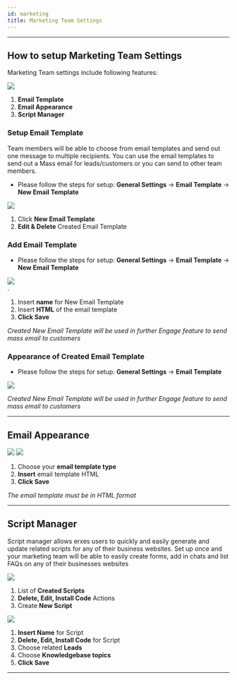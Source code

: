 ```yaml
---
id: marketing
title: Marketing Team Settings
---
```


---

##  How to setup Marketing Team Settings

Marketing Team  settings include following features:


<div>
<img src="https://s3-us-west-2.amazonaws.com/erxes-docs/marketing-1.PNG"/>
</div>

1. __Email Template__ 
2. __Email Appearance__ 
3. __Script Manager__


### Setup Email Template


Team members will be able to choose from email templates and send out one message to multiple recipients. You can use the email templates to send out a Mass email for leads/customers or you can send to other team members.

+ Please follow the steps for setup: __General Settings__ -> __Email Template__ -> __New Email Template__

<div>
<img src="https://s3.us-west-2.amazonaws.com/erxes-docs/marketing-2.PNG"/>
</div>

1. Click __New Email Template__ 
2. __Edit & Delete__ Created Email Template


###  Add Email Template 

+ Please follow the steps for setup: __General Settings__ -> __Email Template__ -> __New Email Template__

<div>
<img src="https://s3.us-west-2.amazonaws.com/erxes-docs/marketing-3.PNG"/>
</div>.

1. Insert __name__ for New Email Template
2. Insert __HTML__ of the email template
3. __Click Save__


*Created New Email Template will be used in further Engage feature to send mass email to customers*

 ###  Appearance of Created Email Template 

+ Please follow the steps for setup: __General Settings__ -> __Email Template__
 
<div>
<img src="https://s3.us-west-2.amazonaws.com/erxes-docs/marketing-4.PNG"/>

</div>


*Created New Email Template will be used in further Engage feature to send mass email to customers*

---

## Email Appearance 

<div>
<img src="https://s3-us-west-2.amazonaws.com/erxes-docs/marketing-6.PNG"/>
<img src="https://s3-us-west-2.amazonaws.com/erxes-docs/marketing-7.PNG"/>
</div>

1. Choose your __email template type__
2. __Insert__ email template HTML
3. __Click Save__


*The email template must be in HTML format*

---


## Script Manager

Script manager allows erxes users to quickly and easily generate and update related scripts for any of their business websites. Set up once and your marketing team will be able to easily create forms, add in chats and list FAQs on any of their businesses websites 

<div>
<img src="https://s3.us-west-2.amazonaws.com/erxes-docs/marketing-8.PNG"/>
</div>


1. List of __Created Scripts__
2. __Delete, Edit, Install Code__ Actions
3. Create __New Script__


<div>
<img src="https://s3.us-west-2.amazonaws.com/erxes-docs/marketing-9.PNG"/>
</div>

1. __Insert Name__ for Script
2. __Delete, Edit, Install Code__ for Script
3. Choose related __Leads__
4. Choose __Knowledgebase topics__
5. __Click Save__ 

---
